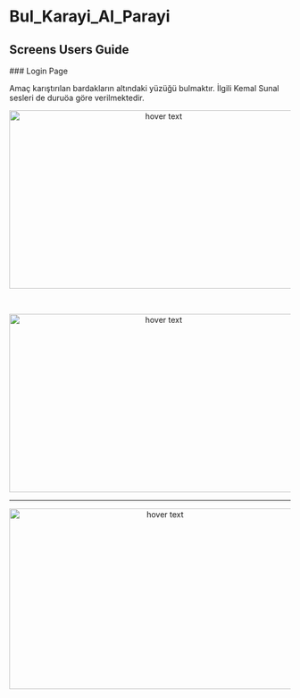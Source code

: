 # Bul_Karayi_Al_Parayi

<p align="center"><h2>Screens Users Guide</h2></p>
### Login Page

Amaç karıştırılan bardakların altındaki yüzüğü bulmaktır. İlgili Kemal Sunal sesleri de duruöa göre verilmektedir.
<p align="center">
  <img src="https://user-images.githubusercontent.com/82450697/135269062-59e09cb3-96d7-4908-9849-5e4bacd4dd8d.PNG"  width="537px" height="319px" title="hover text">
</p>
<br>
<p align="center">
  <img src="https://user-images.githubusercontent.com/82450697/135269435-e4fa3d8a-ad07-4999-a2c7-cdcf86b4c230.PNG"  width="537px" height="319px" title="hover text">
</p>




<hr>
<p align="center">
  <img src="https://user-images.githubusercontent.com/82450697/135269215-ad385c3b-442c-4441-af68-f7d51920b82e.PNG"  width="542px" height="323px" title="hover text">
  
</p>
